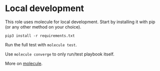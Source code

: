 # Local development

This role uses molecule for local development. Start by installing it with pip (or any other method on your choice).

```
pip3 install -r requirements.txt
```

Run the full test with `molecule test`.

Use `molecule converge` to only run/test playbook itself.

More on [molecule](https://molecule.readthedocs.io/en/latest/).

